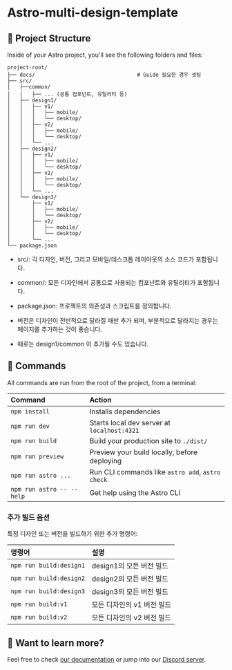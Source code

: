 # Astro-multi-design-template

## 🚀 Project Structure

Inside of your Astro project, you'll see the following folders and files:

```text
project-root/
├── docs/                                 # Guide 필요한 경우 셋팅
├── src/
│   ├──common/
│   │   ├── ... (공통 컴포넌트, 유틸리티 등)
│   ├── design1/
│   │   ├── v1/
│   │   │   ├── mobile/
│   │   │   └── desktop/
│   │   ├── v2/
│   │   │   ├── mobile/
│   │   │   └── desktop/
│   │   └── ...
│   ├── design2/
│   │   ├── v1/
│   │   │   ├── mobile/
│   │   │   └── desktop/
│   │   ├── v2/
│   │   │   ├── mobile/
│   │   │   └── desktop/
│   │   └── ...
│   └── design3/
│       ├── v1/
│       │   ├── mobile/
│       │   └── desktop/
│       ├── v2/
│       │   ├── mobile/
│       │   └── desktop/
│       └── ...
└── package.json
```

- src/: 각 디자인, 버전, 그리고 모바일/데스크톱 레이아웃의 소스 코드가 포함됩니다.
- common/: 모든 디자인에서 공통으로 사용되는 컴포넌트와 유틸리티가 포함됩니다.
- package.json: 프로젝트의 의존성과 스크립트를 정의합니다.

- 버전은 디자인이 전반적으로 달라질 때만 추가 되며, 부분적으로 달라지는 경우는 페이지를 추가하는 것이 좋습니다.
- 때로는 design1/common 이 추가될 수도 있습니다.

## 🧞 Commands

All commands are run from the root of the project, from a terminal:

| Command                   | Action                                           |
| :------------------------ | :----------------------------------------------- |
| `npm install`             | Installs dependencies                            |
| `npm run dev`             | Starts local dev server at `localhost:4321`      |
| `npm run build`           | Build your production site to `./dist/`          |
| `npm run preview`         | Preview your build locally, before deploying     |
| `npm run astro ...`       | Run CLI commands like `astro add`, `astro check` |
| `npm run astro -- --help` | Get help using the Astro CLI                     |

### 추가 빌드 옵션

특정 디자인 또는 버전을 빌드하기 위한 추가 명령어:

| 명령어                  | 설명                       |
| :---------------------- | :------------------------- |
| `npm run build:design1` | design1의 모든 버전 빌드   |
| `npm run build:design2` | design2의 모든 버전 빌드   |
| `npm run build:design3` | design3의 모든 버전 빌드   |
| `npm run build:v1`      | 모든 디자인의 v1 버전 빌드 |
| `npm run build:v2`      | 모든 디자인의 v2 버전 빌드 |

## 👀 Want to learn more?

Feel free to check [our documentation](https://docs.astro.build) or jump into our [Discord server](https://astro.build/chat).
